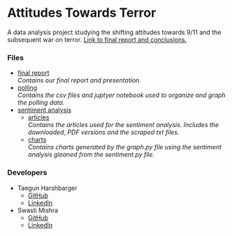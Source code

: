 # Attitudes Towards Terror
A data analysis project studying the shifting attitudes towards 9/11 and the subsequent war on terror. [Link to final report and conclusions.](/final%20report/Attitudes%20Towards%20Terror.pdf)
### Files 
* [final report](/final%20report)
    <br> <i>Contains our final report and presentation.</i>
* [polling](/polling)
    <br> <i>Contains the csv files and juptyer notebook used to organize and graph the polling data.</i>
* [sentiment analysis](/sentiment%20analysis)
    * [articles](/articles)
    <br> <i>Contains the articles used for the sentiment analysis. Includes the downloaded, PDF versions and the scraped txt files.</i>
    * [charts](/charts)
    <br> <i>Contains charts generated by the graph.py file using the sentiment analysis gleaned from the sentiment.py file.</i>

### Developers
* Taegun Harshbarger
    * [GitHub](https://github.com/tharshba)
    * [LinkedIn](https://www.linkedin.com/in/taegun-harshbarger-a181751b4/)
* Swasti Mishra 
    * [GitHub](https://github.com/pixelatinate)
    * [LinkedIn](https://www.linkedin.com/in/swasti-mishra/)